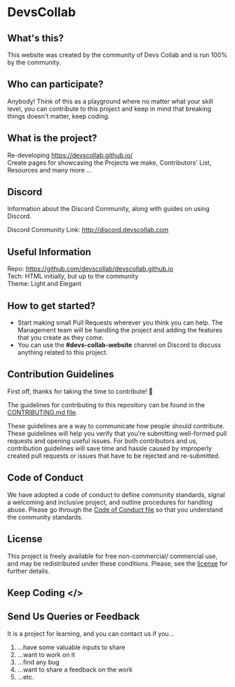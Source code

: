 # DevsCollab

## What's this?

This website was created by the community of Devs Collab and is run 100% by the community.

## Who can participate?

Anybody! Think of this as a playground where no matter what your skill level, you can contribute to this project and keep in mind that breaking things doesn't matter, keep coding.

## What is the project?

Re-developing https://devscollab.github.io/  
Create pages for showcasing the Projects we make, Contributors' List, Resources and many more ...

## Discord

Information about the Discord Community, along with guides on using Discord.

Discord Community Link: http://discord.devscollab.com

## Useful Information

Repo: https://github.com/devscollab/devscollab.github.io  
Tech: HTML initially, but up to the community  
Theme: Light and Elegant

## How to get started?

- Start making small Pull Requests wherever you think you can help. The Management team will be handling the project and adding the features that you create as they come.
- You can use the **#devs-collab-website** channel on Discord to discuss anything related to this project.

## Contribution Guidelines

First off, thanks for taking the time to contribute! :tada:

The guidelines for contributing to this repository can be found in the [CONTRIBUTING.md file](https://github.com/devscollab/devscollab.github.io/blob/master/CONTRIBUTING.md).

These guidelines are a way to communicate how people should contribute. These guidelines will help you verify that you're submitting well-formed pull requests and opening useful issues. For both contributors and us, contribution guidelines will save time and hassle caused by improperly created pull requests or issues that have to be rejected and re-submitted.

## Code of Conduct

We have adopted a code of conduct to define community standards, signal a welcoming and inclusive project, and outline procedures for handling abuse. Please go through the [Code of Conduct file](https://github.com/devscollab/devscollab.github.io/blob/master/CODE_OF_CONDUCT.md) so that you understand the community standards.

## License

This project is freely available for free non-commercial/ commercial use, and may be redistributed under these conditions. Please, see the [license](https://github.com/devscollab/devscollab.github.io/blob/master/LICENSE) for further details.

## Keep Coding </>

## Send Us Queries or Feedback

It is a project for learning, and you can contact us if you...

1. ...have some valuable inputs to share
2. ...want to work on it
3. ...find any bug
4. ...want to share a feedback on the work
5. ...etc.

